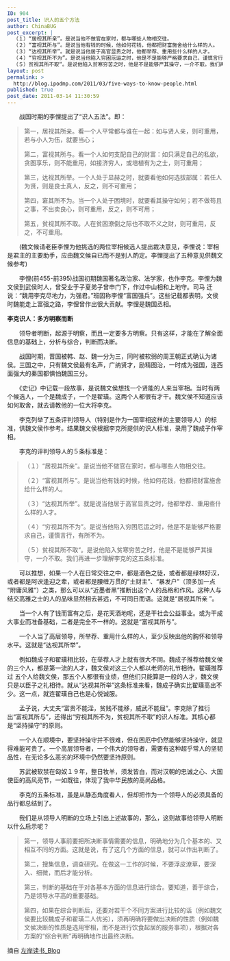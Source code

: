 ```yaml
---
ID: 904
post_title: 识人的五个方法
author: ChinaBUG
post_excerpt: |
  （１）“居视其所亲”。是说当他不做官在家时，都与哪些人物相交往。
  （２）“富视其所与”。是说当他有钱的时候，他如何花钱，他都把财富施舍给什么样的人。
  （３）“达视其所举”。就是说当他居于高官显贵之时，他都举荐、重用些什么样的人才。
  （４）“穷视其所不为”。是说当他陷入穷困厄运之时，他是不是能够严格要求自己，谨慎言行，有所不为。
  （５）贫视其所不取“。是说他陷入贫寒穷苦之时，他是不是能够严其操守，一介不取。我们再进一步理解李克的这五条标准。
layout: post
permalink: >
  http://blog.ipodmp.com/2011/03/five-ways-to-know-people.html
published: true
post_date: 2011-03-14 11:30:59
---
```

　　战国时期的李悝提出了“识人五法”。即：
<blockquote>第一，居视其所亲。看一个人平常都与谁在一起：如与贤人亲，则可重用，若与小人为伍，就要当心；

第二，富视其所与。看一个人如何支配自己的财富：如只满足自己的私欲，贪图享乐，则不能重用，如接济穷人，或培植有为之士，则可重用；

第三，达视其所举。一个人处于显赫之时，就要看他如何选拔部属：若任人为贤，则是良士真人，反之，则不可重用；

第四，窘其所不为。当一个人处于困境时，就要看其操守如何；若不做苟且之事，不出卖良心，则可重用，反之，则不可用；

第五，贫视其所不取。人在贫困潦倒之际也不取不义之财，则可重用，反之，不可重用。</blockquote>
　　(魏文候请老臣李悝为他挑选的两位宰相候选人提出裁决意见，李悝说：宰相是君主的主要助手，应由魏文候自已而不是别人酌定。李悝提出了五种意见供魏文候参考)

　　李悝(前455-前395)战国初期魏国著名政治家、法学家，也作李克。李悝为魏文侯到武侯时人，曾受业于子夏弟子曾申门下，作过中山相和上地守。司马 迁说：“魏用李克尽地力，为强君。”班固称李悝“富国强兵”。这些记载都表明，文侯时魏能走上富强之路，李悝曾作出很大贡献。李悝是魏国丞相。

<strong>李克识人：多方明察而断</strong>

　　领导者明断，起源于明察，而且一定要多方明察。只有这样，才能在了解全面信息的基础上，分析与综合，判断而决断。

　　战国时期，晋国被韩、赵、魏一分为三，同时被软弱的周王朝正式确认为诸侯。三国之中，只有魏文侯最有名声，广纳贤才，励精图治，一时成为强国，连西面强大的秦国都惧怕魏国三分。

　　《史记》中记载一段故事，是说魏文侯想找一个贤能的人来当宰相。当时有两个候选人，一个是魏成子，一个是翟璜。这两个人都很有才干。魏文侯不知道应该如何取舍，就去请教他的一位大将李克。

　　李克列举了五条评判领导人（特别是作为一国宰相这样的主要领导人）的标准，供魏文侯作参考。结果魏文侯根据李克所提供的识人标准，录用了魏成子作宰相。

　　李克的评判领导人的５条标准是：
<blockquote>（１）“居视其所亲”。是说当他不做官在家时，都与哪些人物相交往。

（２）“富视其所与”。是说当他有钱的时候，他如何花钱，他都把财富施舍给什么样的人。

（３）“达视其所举”。就是说当他居于高官显贵之时，他都举荐、重用些什么样的人才。

（４）“穷视其所不为”。是说当他陷入穷困厄运之时，他是不是能够严格要求自己，谨慎言行，有所不为。

（５）贫视其所不取“。是说他陷入贫寒穷苦之时，他是不是能够严其操守，一介不取。我们再进一步理解李克的这五条标准。</blockquote>
　　可以推想，如果一个人在日常交往之中，都是酒色之徒，或者都是绿林好汉，或者都是阿谀逢迎之辈，或者都是腰缠万贯的“土财主”、“暴发户”（顶多加一点 “附庸风雅”）之类，那么可以从“近墨者黑”推断出这个人的品格和作风。这种人与结交高雅之士的人的品味显然相去甚远，不可同日而语。这就是“居视其所亲 ”。

　　当一个人有了钱而富有之后，是花天酒地呢，还是干社会公益事业。或为干成大事业而准备基础，二者是完全不一样的。这就是“富视其所与”。

　　一个人当了高层领导，所举荐、重用什么样的人，至少反映出他的胸怀和领导水平。这就是“达视其所举”。

　　例如魏成子和翟璜相比较，在举荐人才上就有很大不同。魏成子推荐给魏文侯的三个人，都是第一流的人才，魏文侯对这三个人都以老师的礼节相待。翟璜推荐过 五个人给魏文侯，那五个人都很有业绩，但他们只能算是一般的人才，魏文侯只是以臣子之礼相待。就从“达视其所举”这条标准来看，魏成子确实比翟璜高出不 少。这一点，就连翟璜自己也是心悦诚服。

　　孟子说，大丈夫“富贵不能淫，贫贱不能移，威武不能屈”。李克除了推衍出“富视其所与”，还得出“穷视其所不为，贫视其所不取”的识人标准。其核心都是“坚持操守”的原则。

　　一个人在顺境中，要坚持操守并不很难，但在困厄中仍然能够坚持操守，就显得难能可贵了。一个高层领导者，一个伟大的领导者，需要有这种超乎常人的坚韧品性，在无论多么恶劣的环境中仍然要坚持原则。

　　苏武被软禁在匈奴１９年，整日牧羊，须发皆白，而对汉朝的忠诚之心、大国使臣的高风亮节，一如既往，体现了我中华民族的高尚品格。

　　李克的五条标准，虽是从静态角度看人，但却把作为一个领导人的必须具备的品行都总结到了。

　　我们是从领导人明断的立场上引出上述故事的，那么，这则故事给领导人明断以什么启示呢？
<blockquote>第一，领导人事前要把所决断事情需要的信息，明确地分为几个基本的、又相互不同的方面。这就是说，有了这几个方面的信息，就可以作出判断了。

第二，搜集信息，调查研究。在做这一工作的时候，不要浮皮潦草，要深入、细微，而后才能分析。

第三，判断的基础在于对各基本方面的信息进行综合。要知道，善于综合，乃是领导水平高的重要基础。

第四，如果在综合判断后，还要对若干个不同方案进行比较的话（例如魏文侯要比较魏成子和翟璜二人优劣），须再明确将要做出决断的性质（例如魏文侯决断的性质是选用宰相，而不是进行饮食起居的服务事项），根据对各方案的“综合判断”再明确地作出最终决断。</blockquote>
摘自 <a href="http://www.zreading.cn/archives/801.html">左岸读书_Blog</a>
